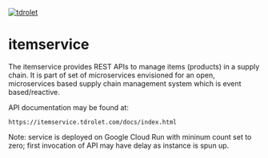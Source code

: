 
[![tdrolet](https://circleci.com/gh/tdrolet/itemservice.svg?style=svg)](https://app.circleci.com/pipelines/github/tdrolet/itemservice)

# itemservice

The itemservice provides REST APIs to manage items (products) in a supply chain.  It is part of set of microservices envisioned for an open, microservices based supply chain management system which is event based/reactive.

API documentation may be found at:

    https://itemservice.tdrolet.com/docs/index.html
    
    
Note: service is deployed on Google Cloud Run with mininum count set to zero;  first invocation of API may have delay as instance is spun up.
